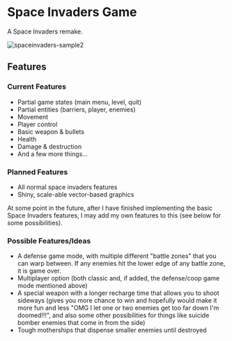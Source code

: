 # Space Invaders Game #

A Space Invaders remake.

![spaceinvaders-sample2](https://cloud.githubusercontent.com/assets/7505459/9864497/f63bf4f0-5b0f-11e5-9f0e-ca354c610dec.png)

## Features ##

### Current Features ###
- Partial game states (main menu, level, quit)
- Partial entities (barriers, player, enemies)
- Movement
- Player control
- Basic weapon & bullets
- Health
- Damage & destruction
- And a few more things...

### Planned Features ###
- All normal space invaders features
- Shiny, scale-able vector-based graphics

At some point in the future, after I have finished implementing the basic Space Invaders features, I may add my own features to this (see below for some possibilities).

### Possible Features/Ideas ###
- A defense game mode, with multiple different "battle zones" that you can warp between.  If any enemies hit the lower edge of any battle zone, it is game over.
- Multiplayer option (both classic and, if added, the defense/coop game mode mentioned above)
- A special weapon with a longer recharge time that allows you to shoot sideways (gives you more chance to win and hopefully would make it more fun and less "OMG I let one  or two enemies get too far down I'm doomed!!!", and also some other possibilities for things like suicide bomber enemies that come in from the side)
- Tough motherships that dispense smaller enemies until destroyed